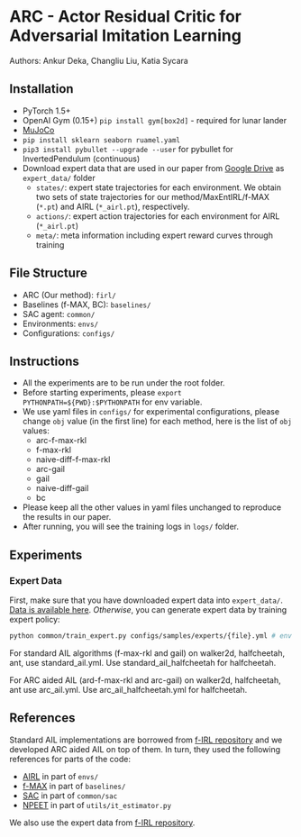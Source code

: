 # ARC - Actor Residual Critic for Adversarial Imitation Learning
Authors: Ankur Deka, Changliu Liu, Katia Sycara

## Installation

- PyTorch 1.5+
- OpenAI Gym (0.15+)
  `pip install gym[box2d]` - required for lunar lander
- [MuJoCo](https://www.roboti.us/license.html)
- `pip install sklearn seaborn ruamel.yaml`
- `pip3 install pybullet --upgrade --user` for pybullet for InvertedPendulum (continuous) 
- Download expert data that are used in our paper from [Google Drive](https://drive.google.com/drive/folders/1HJBV0HRi3B0KcbRAX5BOudkEYKj8ts4Q?usp=sharing) as `expert_data/` folder
  - `states/`: expert state trajectories for each environment. We obtain two sets of state trajectories for our method/MaxEntIRL/f-MAX (`*.pt`) and AIRL (`*_airl.pt`), respectively.
  - `actions/`: expert action trajectories for each environment for AIRL (`*_airl.pt`)
  - `meta/`: meta information including expert reward curves through training


## File Structure
- ARC (Our method): `firl/`
- Baselines (f-MAX, BC): `baselines/`
- SAC agent: `common/`
- Environments: `envs/`
- Configurations: `configs/`

## Instructions
- All the experiments are to be run under the root folder. 
- Before starting experiments, please `export PYTHONPATH=${PWD}:$PYTHONPATH` for env variable. 
- We use yaml files in `configs/` for experimental configurations, please change `obj` value (in the first line) for each method, here is the list of `obj` values:
    -  arc-f-max-rkl
    -  f-max-rkl
    -  naive-diff-f-max-rkl
    -  arc-gail
    -  gail
    -  naive-diff-gail
    -  bc
- Please keep all the other values in yaml files unchanged to reproduce the results in our paper.
- After running, you will see the training logs in `logs/` folder.

## Experiments
### Expert Data

First, make sure that you have downloaded expert data into `expert_data/`.  [Data is available here](https://drive.google.com/drive/folders/1HJBV0HRi3B0KcbRAX5BOudkEYKj8ts4Q?usp=sharing).
*Otherwise*, you can generate expert data by training expert policy:

```bash
python common/train_expert.py configs/samples/experts/{file}.yml # env is in {hopper, walker2d, halfcheetah, ant}
```

For standard AIL algorithms (f-max-rkl and gail) on walker2d, halfcheetah, ant, use standard_ail.yml. Use standard_ail_halfcheetah for halfcheetah.

For ARC aided AIL (ard-f-max-rkl and arc-gail) on walker2d, halfcheetah, ant use arc_ail.yml. Use arc_ail_halfcheetah.yml for halfcheetah.


## References
Standard AIL implementations are borrowed from [f-IRL repository](https://github.com/twni2016/f-IRL) and we developed ARC aided AIL on top of them. In turn, they used the following references for parts of the code:
- [AIRL](https://github.com/justinjfu/inverse_rl) in part of `envs/` 
- [f-MAX](https://github.com/KamyarGh/rl_swiss/blob/master/run_scripts/adv_smm_exp_script.py) in part of `baselines/`
- [SAC](https://github.com/openai/spinningup/tree/master/spinup/algos/pytorch/sac) in part of `common/sac`
- [NPEET](https://github.com/gregversteeg/NPEET) in part of `utils/it_estimator.py`

We also use the expert data from [f-IRL repository](https://github.com/twni2016/f-IRL).